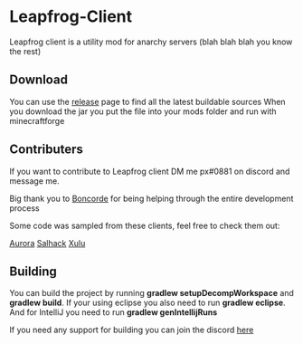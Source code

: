 # Leapfrog-Client
Leapfrog client is a utility mod for anarchy servers (blah blah blah you know the rest)

## Download

You can use the [release](https://github.com/biggiemedium/Leapfrog-Client/tags) page to find all the latest buildable sources
When you download the jar you put the file into your mods folder and run with minecraftforge

## Contributers

If you want to contribute to Leapfrog client DM me px#0881 on discord and message me.

Big thank you to [Boncorde](https://github.com/PalitXD) for being helping through the entire development process

Some code was sampled from these clients, feel free to check them out:

[Aurora](https://github.com/Memeszz/Aurora-public)
[Salhack](https://github.com/ionar2/spidermod)
[Xulu](https://github.com/Elementars/Xulu-v1.5.2)

## Building

You can build the project by running **gradlew setupDecompWorkspace** and **gradlew build**. If your using eclipse you also need to run **gradlew eclipse**. And for IntelliJ you need to run **gradlew genIntellijRuns**

If you need any support for building you can join the discord [here](https://discord.gg/fT5JVKVUyt)
